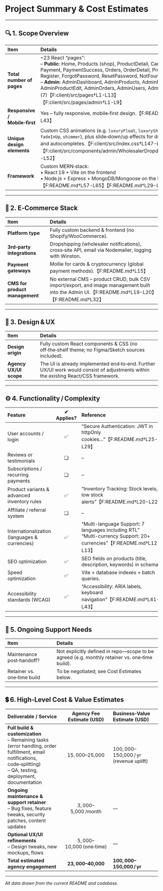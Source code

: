  # Project Summary & Cost Estimates

 ---

 ## 🔍 1. Scope Overview

 | Item                              | Details                                                                                                                                                                                              |
 |:----------------------------------|:-----------------------------------------------------------------------------------------------------------------------------------------------------------------------------------------------------|
 | **Total number of pages**         | ~23 React “pages”:<br>– **Public**: Home, Products (shop), ProductDetail, Cart, Checkout, Payment, PaymentSuccess, Orders, OrderDetail, Profile, Login, Register, ForgotPassword, ResetPassword, NotFound (16)<br>– **Admin**: AdminDashboard, AdminProducts, AdminProductNew, AdminProductEdit, AdminOrders, AdminUsers, AdminSettings (7)【F:client/src/pages†L1-L13】【F:client/src/pages/admin†L1-L9】 |
 | **Responsive / Mobile‑first**     | Yes – fully responsive, mobile‑first design.【F:README.md†L39-L43】                                                                                                                                  |
 | **Unique design elements**        | Custom CSS animations (e.g. `luxuryFloat`, `luxuryShimmer`, `fadeInUp`, `shimmer`), plus slide‑down/up effects for dropdowns and autocompletes.【F:client/src/index.css†L147-L168】【F:client/src/components/admin/WholesalerDropdown.css†L49-L52】 |
 | **Framework**                     | Custom MERN‑stack:<br>• React 19 + Vite on the frontend<br>• Node.js + Express + MongoDB/Mongoose on the backend【F:README.md†L57-L65】【F:README.md†L29-L33】                                       |

 ---

 ## 🛒 2. E‑Commerce Stack

 | Item                             | Details                                                                                                                                                        |
 |:---------------------------------|:---------------------------------------------------------------------------------------------------------------------------------------------------------------|
 | **Platform type**                | Fully custom backend & frontend (no Shopify/WooCommerce).                                                                                                      |
 | **3rd‑party integrations**       | Dropshipping (wholesaler notifications), cross‑site API, email via Nodemailer, logging with Winston.                                                            |
| **Payment gateways**             | Mollie for cards & cryptocurrency (global payment methods).【F:README.md†L15】                                                                               |
| **CMS for product management**   | No external CMS – product CRUD, bulk CSV import/export, and image management built into the Admin UI.【F:README.md†L19-L20】【F:README.md†L32】               |

 ---

 ## 🎨 3. Design & UX

 | Item                               | Details                                                                                                                                    |
 |:-----------------------------------|:-------------------------------------------------------------------------------------------------------------------------------------------|
 | **Design origin**                  | Fully custom React components & CSS (no off‑the‑shelf theme; no Figma/Sketch sources included).                                              |
 | **Agency UX/UI scope**             | The UI is already implemented end‑to‑end. Further UX/UI work would consist of adjustments within the existing React/CSS framework.            |

 ---

 ## ⚙️ 4. Functionality / Complexity

 | Feature                                           | ✔ Applies? | Reference                                                                                               |
 |:--------------------------------------------------|:----------:|:--------------------------------------------------------------------------------------------------------|
 | User accounts / login                             | ✅         | “Secure Authentication: JWT in httpOnly cookies…”【F:README.md†L25-L29】                                     |
 | Reviews or testimonials                           | ❏          | –                                                                                                       |
 | Subscriptions / recurring payments                | ❏          | –                                                                                                       |
 | Product variants & advanced inventory rules       | ✅         | “Inventory Tracking: Stock levels, low stock alerts”【F:README.md†L20-L22】                                 |
 | Affiliate / referral system                       | ❏          | –                                                                                                       |
 | Internationalization (languages & currencies)     | ✅         | “Multi-language Support: 7 languages including RTL”<br>“Multi-currency Support: 20+ currencies”【F:README.md†L12-L13】   |
 | SEO optimization                                  | ✅         | SEO fields on products (title, description, keywords) in schema.                                         |
 | Speed optimization                                | ✅         | Vite + database indexes + batch queries.                                                                |
 | Accessibility standards (WCAG)                    | ✅         | “Accessibility: ARIA labels, keyboard navigation”【F:README.md†L41-L43】                                  |

 ---

 ## 🔄 5. Ongoing Support Needs

 | Item                                         | Details                                                                                                                                                       |
 |:---------------------------------------------|:--------------------------------------------------------------------------------------------------------------------------------------------------------------|
 | Maintenance post‑handoff?                    | Not explicitly defined in repo—scope to be agreed (e.g. monthly retainer vs. one‑time build).                                                                  |
 | Retainer vs. one‑time build                   | To be negotiated; see Cost Estimates below.                                                                                                                  |

 ---

 ## 💲 6. High‑Level Cost & Value Estimates

 | Deliverable / Service                                  | Agency Fee Estimate (USD)        | Business‑Value Estimate (USD)                 |
 |:-------------------------------------------------------|:--------------------------------:|:-----------------------------------------------|
 | **Full build & customization**<br>– Remaining tasks (error handling, order fulfillment, email notifications, code‑splitting)<br>– QA, testing, deployment, documentation | $15,000 – $25,000                | $100,000 – $150,000 / yr (revenue uplift)      |
 | **Ongoing maintenance & support retainer**<br>– Bug fixes, feature tweaks, security patches, content updates | $3,000 – $5,000 /month           | —                                             |
 | **Optional UX/UI refinements**<br>– Design tweaks, new mockups, flows | $5,000 – $10,000 (one‑time)        | —                                             |
 | **Total estimated agency engagement**                | **$23,000 – $40,000**            | **$100,000 – $150,000 / yr**                  |

 ---

 *All data drawn from the current README and codebase.*
